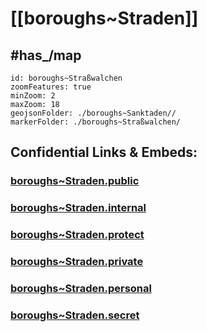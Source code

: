 # [[boroughs~Straden]] 


## #has_/map  



```leaflet
id: boroughs~Straßwalchen
zoomFeatures: true 
minZoom: 2 
maxZoom: 18
geojsonFolder: ./boroughs~Sanktaden//
markerFolder: ./boroughs~Straßwalchen/
```



## Confidential Links & Embeds: 

### [boroughs~Straden.public](/_public/\Earth\Continent\Europe\Europe~Central\Austria\Austrias_States\Steiermark\counties~SM\Südoststeiermark\cities~Südoststeiermark\Stradenboroughs~Straden.public.md) 

### [boroughs~Straden.internal](/_internal/\Earth\Continent\Europe\Europe~Central\Austria\Austrias_States\Steiermark\counties~SM\Südoststeiermark\cities~Südoststeiermark\Stradenboroughs~Straden.internal.md) 

### [boroughs~Straden.protect](/_protect/\Earth\Continent\Europe\Europe~Central\Austria\Austrias_States\Steiermark\counties~SM\Südoststeiermark\cities~Südoststeiermark\Stradenboroughs~Straden.protect.md) 

### [boroughs~Straden.private](/_private/\Earth\Continent\Europe\Europe~Central\Austria\Austrias_States\Steiermark\counties~SM\Südoststeiermark\cities~Südoststeiermark\Stradenboroughs~Straden.private.md) 

### [boroughs~Straden.personal](/_personal/\Earth\Continent\Europe\Europe~Central\Austria\Austrias_States\Steiermark\counties~SM\Südoststeiermark\cities~Südoststeiermark\Stradenboroughs~Straden.personal.md) 

### [boroughs~Straden.secret](/_secret/\Earth\Continent\Europe\Europe~Central\Austria\Austrias_States\Steiermark\counties~SM\Südoststeiermark\cities~Südoststeiermark\Stradenboroughs~Straden.secret.md)

